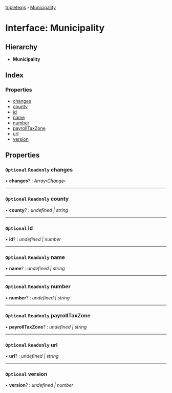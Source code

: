 [tripletexjs](../README.md) › [Municipality](municipality.md)

# Interface: Municipality

## Hierarchy

* **Municipality**

## Index

### Properties

* [changes](municipality.md#optional-readonly-changes)
* [county](municipality.md#optional-readonly-county)
* [id](municipality.md#optional-id)
* [name](municipality.md#optional-readonly-name)
* [number](municipality.md#optional-readonly-number)
* [payrollTaxZone](municipality.md#optional-readonly-payrolltaxzone)
* [url](municipality.md#optional-readonly-url)
* [version](municipality.md#optional-version)

## Properties

### `Optional` `Readonly` changes

• **changes**? : *Array‹[Change](../modules/change.md)›*

___

### `Optional` `Readonly` county

• **county**? : *undefined | string*

___

### `Optional` id

• **id**? : *undefined | number*

___

### `Optional` `Readonly` name

• **name**? : *undefined | string*

___

### `Optional` `Readonly` number

• **number**? : *undefined | string*

___

### `Optional` `Readonly` payrollTaxZone

• **payrollTaxZone**? : *undefined | string*

___

### `Optional` `Readonly` url

• **url**? : *undefined | string*

___

### `Optional` version

• **version**? : *undefined | number*
